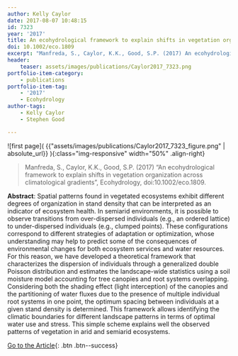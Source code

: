 ```yaml
---
author: Kelly Caylor
date: 2017-08-07 10:48:15
id: 7323
year: '2017'
title: An ecohydrological framework to explain shifts in vegetation organization across climatological gradients
doi: 10.1002/eco.1809
excerpt: "Manfreda, S., Caylor, K.K., Good, S.P. (2017) An ecohydrological framework to explain shifts in vegetation organization across climatological gradients, Ecohydrology, doi:10.1002/eco.1809"
header:
    teaser: assets/images/publications/Caylor2017_7323.png
portfolio-item-category:
    - publications
portfolio-item-tag:
    - '2017'
    - Ecohydrology
author-tags:
    - Kelly Caylor
    - Stephen Good

---
```


![first page]( {{"assets/images/publications/Caylor2017_7323_figure.png" | absolute_url}} ){:class="img-responsive" width="50%" .align-right}


> Manfreda, S., Caylor, K.K., Good, S.P. (2017) “An ecohydrological framework to explain shifts in vegetation organization across climatological gradients”, Ecohydrology, doi:10.1002/eco.1809.


**Abstract**: Spatial patterns found in vegetated ecosystems exhibit different degrees of organization in stand density that can be interpreted as an indicator of ecosystem health. In semiarid environments, it is possible to observe transitions from over-dispersed individuals (e.g., an ordered lattice) to under-dispersed individuals (e.g., clumped points). These configurations correspond to different strategies of adaptation or optimization, whose understanding may help to predict some of the consequences of environmental changes for both ecosystem services and water resources. For this reason, we have developed a theoretical framework that characterizes the dispersion of individuals through a generalized double Poisson distribution and estimates the landscape-wide statistics using a soil moisture model accounting for tree canopies and root systems overlapping. Considering both the shading effect (light interception) of the canopies and the partitioning of water fluxes due to the presence of multiple individual root systems in one point, the optimum spacing between individuals at a given stand density is determined. This framework allows identifying the climatic boundaries for different landscape patterns in terms of optimal water use and stress. This simple scheme explains well the observed patterns of vegetation in arid and semiarid ecosystems.


[Go to the Article](http://onlinelibrary.wiley.com/doi/10.1002/eco.1809/full){: .btn .btn--success}